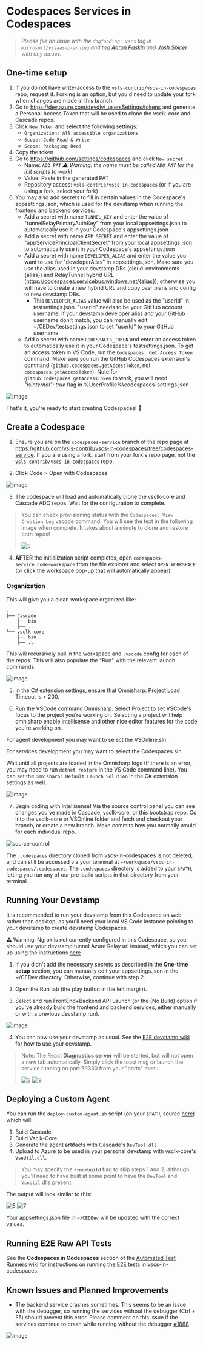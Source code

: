 # Codespaces Services in Codespaces

> _Please file an issue with the `dogfooding: vscs` tag in `microsoft/vssaas-planning` and tag [Aaron Paskin](https://github.com/anpaskin) and [Josh Spicer](https://github.com/joshspicer) with any issues._

## One-time setup
1. If you do not have write-access to the `vsls-contrib/vscs-in-codespaces` repo, request it. Forking is an option, but you'd need to update your fork when changes are made in this branch.
1. Go to https://dev.azure.com/devdiv/_usersSettings/tokens and generate a Personal Access Token that will be used to clone the vsclk-core and Cascade repos.
1. Click `New Token` and select the following settings:
    * `Organization: All accessible organizations`
    * `Scope: Code Read & Write`
    * `Scope: Packaging Read`
1. Copy the token
1. Go to https://github.com/settings/codespaces and click `New secret`
    * Name: `ADO_PAT` _:warning: Warning: the name must be called `ADO_PAT` for the init scripts to work!_
    * Value: Paste in the generated PAT
    * Repository access: `vsls-contrib/vscs-in-codespaces` (or if you are using a fork, select your fork)
1. You may also add secrets to fill in certain values in the Codespace's appsettings.json, which is used for the devstamp when running the frontend and backend services.
    * Add a secret with name `TUNNEL_KEY` and enter the value of "tunnelRelayPrimaryAuthKey" from your local appsettings.json to automatically use it in your Codespace's appsettings.json
    * Add a secret with name `APP_SECRET` and enter the value of "appServicePrincipalClientSecret" from your local appsettings.json to automatically use it in your Codespace's appsettings.json
    * Add a secret with name `DEVELOPER_ALIAS` and enter the value you want to use for "developerAlias" in appsettings.json. Make sure you use the alias used in your devstamp DBs (cloud-environments-{alias}) and RelayTunnel hybrid URL (https://codespaces.servicebus.windows.net/{alias}), otherwise you will have to create a new hybrid URL and copy over plans and config to new devstamp DBs.
      * This `DEVELOPER_ALIAS` value will also be used as the "userId" in testsettings.json. "userId" needs to be your GitHub account username. If your devstamp developer alias and your GitHub username don't match, you can manually edit ~/CEDev/testsettings.json to set "userId" to your GitHub username.
    * Add a secret with name `CODESPACES_TOKEN` and enter an access token to automatically use it in your Codespace's testsettings.json. To get an access token in VS Code, run the `Codespaces: Get Access Token` command. Make sure you run the GitHub Codespaces extension's command (`github.codespaces.getAccessToken`, not `codespaces.getAccessToken`). Note for `github.codespaces.getAccessToken` to work, you will need *"isInternal": true* flag in %UserProfile%\codespaces-settings.json
    
![image](https://user-images.githubusercontent.com/33612256/105910562-fbb0a100-5fdd-11eb-9878-31d30b215689.png)

That's it, you're ready to start creating Codespaces! :rocket:

## Create a Codespace

1. Ensure you are on the `codespaces-service` branch of the repo page at https://github.com/vsls-contrib/vscs-in-codespaces/tree/codespaces-service. If you are using a fork, start from your fork's repo page, not the `vsls-contrib/vscs-in-codespaces` repo.

2. Click Code > Open with Codespaces

![image](https://user-images.githubusercontent.com/33612256/101836197-cb767700-3af1-11eb-9a61-ce64a2f7ea0e.png)

3. The codespace will load and automatically clone the vsclk-core and Cascade ADO repos. Wait for the configuration to complete.

> You can check provisioning status with the `Codespaces: View Creation Log` vscode command. You will see the text in the following image when complete.  It takes about a minute to clone and restore both repos!
> 
> ![3](images/3.png)

4. **AFTER** the initialization script completes, open `codespaces-service.code-workspace` from the file explorer and select `OPEN WORKSPACE` (or click the workspace pop-up that will automatically appear).

### Organization

This will give you a clean workspace organized like:

```
.
├── Cascade
    ├── bin
    ├── ...
└── vsclk-core
    ├── bin
    ├── ...
```

This will recursively pull in the workspace and `.vscode` config for each of the repos. This will also populate the "Run" with the relevant launch commands.

![image](https://user-images.githubusercontent.com/33612256/106797794-f07af800-6611-11eb-9634-c960e3706636.png)

5. In the C# extension settings, ensure that Omnisharp: Project Load Timeout is > 200.

6. Run the VSCode command Omnisharp: Select Project to set VSCode's focus to the project you're working on. Selecting a project will help omnisharp enable intellisense and other nice editor features for the code you're working on.

For agent development you may want to select the VSOnline.sln.

For services development you may want to select the Codespaces.sln.

Wait until all projects are loaded in the Omnisharp logs (If there is an error, you may need to run `dotnet restore` in the VS Code command line). You can set the `Omnisharp: Default Launch Solution` in the C# extension settings as well.

![image](https://user-images.githubusercontent.com/33612256/101835693-01672b80-3af1-11eb-97d7-a5bda056f9d3.png)

7. Begin coding with Intellisense! Via the source control panel you can see changes you've made in Cascade, vsclk-core, or this bootstrap repo. Cd into the vsclk-core or VSOnline folder and fetch and checkout your branch, or create a new branch. Make commits how you normally would for each individual repo.

![source-control](images/source-control.png)

The `.codespaces` directory cloned from vscs-in-codespaces is not deleted, and can still be accessed via your terminal at `~/workspace/vscs-in-codespaces/.codespaces`.  The `.codespaces` directory is added to your `$PATH`, letting you run any of our pre-build scripts in that directory from your terminal.


## Running Your Devstamp

It is recommended to run your devstamp from this Codespace on web rather than desktop, as you'll need your local VS Code instance pointing to your devstamp to create devstamp Codespaces.

:warning: Warning: Ngrok is not currently configured in this Codespace, so you should use your devstamp tunnel Azure Relay url instead, which you can set up using the instructions [here](https://github.com/microsoft/vssaas-planning/wiki/Integrated-Devstamp-Tunnel)

1. If you didn't add the necessary secrets as described in the **One-time setup** section, you can manually edit your appsettings.json in the ~/CEDev directory. Otherwise, continue with step 2.

2. Open the Run tab (the play button in the left margin).

3. Select and run FrontEnd+Backend API Launch (or the (No Build) option if you've already build the frontend and backend services, either manually or with a previous devstamp run).

![image](https://user-images.githubusercontent.com/33612256/106797794-f07af800-6611-11eb-9634-c960e3706636.png)

4. You can now use your devstamp as usual. See the [E2E devstamp wiki](https://github.com/microsoft/vssaas-planning/blob/master/docs/Devstamp/e2e-devstamp.md) for how to use your devstamp.

> Note: The React **Diagnostics server** will be started, but will not open a new tab automatically. Simply click the toast msg or launch the service running on port 59330 from your "ports" menu.
> 
> ![8](images/8.png)
> ![9](images/9.png)


## Deploying a Custom Agent

You can run the `deploy-custom-agent.sh` script (on your `$PATH`, source [here](https://github.com/vsls-contrib/vscs-in-codespaces/edit/codespaces-service/.codespaces/deploy-custom-agent.sh)) which will:

1. Build Cascade
2. Build Vsclk-Core
3. Generate the agent artifacts with Cascade's `DevTool.dll`
4. Upload to Azure to be used in your personal devstamp with vsclk-core's `VsoUtil.dll`.

> You may specify the **`--no-build`** flag to skip steps 1 and 2, although you'll need to have built at some point to have the `DevTool` and `VsoUtil` dlls present.


The output will look similar to this:

![5](images/5.png)
![7](images/7.png)

Your appsettings.json file in `~/CEDEev` will be updated with the correct values.

## Running E2E Raw API Tests

See the **Codespaces in Codespaces** section of the [Automated Test Runners wiki](https://github.com/microsoft/vssaas-planning/blob/master/docs/Design/automated-test-runners.md#codespaces-in-codespaces) for instructions on running the E2E tests in vscs-in-codespaces.

## Known Issues and Planned Improvements
* The backend service crashes sometimes. This seems to be an issue with the debugger, so running the services without the debugger (Ctrl + F5) should prevent this error. Please comment on this issue if the services continue to crash while running without the debugger [#1888](https://github.com/microsoft/vssaas-planning/issues/1888)

![image](https://user-images.githubusercontent.com/33612256/102268767-b3d03180-3ee9-11eb-8d95-96f1860fcea7.png)

